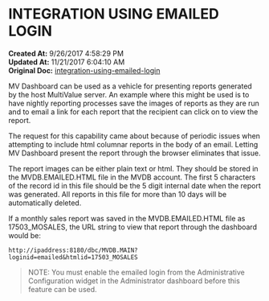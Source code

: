 # INTEGRATION USING EMAILED LOGIN

**Created At:** 9/26/2017 4:58:29 PM  
**Updated At:** 11/21/2017 6:04:10 AM  
**Original Doc:** [integration-using-emailed-login](https://docs.zumasys.com/36577-mv-dashboard/integration-using-emailed-login)  


MV Dashboard can be used as a vehicle for presenting reports generated by the host MultiValue server. An example where this might be used is to have nightly reporting processes save the images of reports as they are run and to email a link for each report that the recipient can click on to view the report.

The request for this capability came about because of periodic issues when attempting to include html columnar reports in the body of an email. Letting MV Dashboard present the report through the browser eliminates that issue.

The report images can be either plain text or html. They should be stored in the MVDB.EMAILED.HTML file in the MVDB account. The first 5 characters of the record id in this file should be the 5 digit internal date when the report was generated. All reports in this file for more than 10 days will be automatically deleted.

If a monthly sales report was saved in the MVDB.EMAILED.HTML file as 17503\_MOSALES, the URL string to view that report through the dashboard would be:

```
http://ipaddress:8180/dbc/MVDB.MAIN?loginid=emailed&htmlid=17503_MOSALES 
```




> NOTE: You must enable the emailed login from the Administrative Configuration widget in the Administrator dashboard before this feature can be used.

